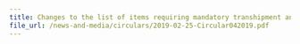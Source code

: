 ```yaml
---
title: Changes to the list of items requiring mandatory transhipment and transit permits under the Fourth and Fifth Schedules of the Strategic Goods Control Regulations)
file_url: /news-and-media/circulars/2019-02-25-Circular042019.pdf
---
```


